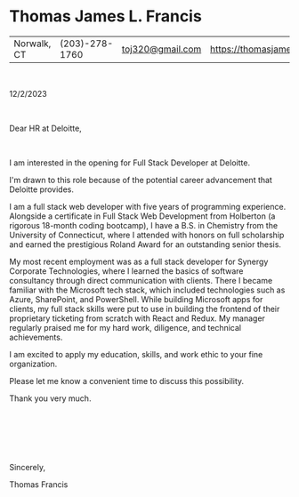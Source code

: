 # Thomas James L. Francis

|             |                |                  |                                          |
| ----------- | -------------- | ---------------- | ---------------------------------------- |
| Norwalk, CT | (203)-278-1760 | toj320@gmail.com | https://thomasjamesfrancis.com/portfolio |

&nbsp;

12/2/2023

&nbsp;

Dear HR at Deloitte,

&nbsp;

I am interested in the opening for Full Stack Developer at Deloitte.

I'm drawn to this role because of the potential career advancement that Deloitte provides.

I am a full stack web developer with five years of programming experience. Alongside a certificate in Full Stack Web Development from Holberton (a rigorous 18-month coding bootcamp), I have a B.S. in Chemistry from the University of Connecticut, where I attended with honors on full scholarship and earned the prestigious Roland Award for an outstanding senior thesis.

My most recent employment was as a full stack developer for Synergy Corporate Technologies, where I learned the basics of software consultancy through direct communication with clients. There I became familiar with the Microsoft tech stack, which included technologies such as Azure, SharePoint, and PowerShell. While building Microsoft apps for clients, my full stack skills were put to use in building the frontend of their proprietary ticketing from scratch with React and Redux. My manager regularly praised me for my hard work, diligence, and technical achievements.

I am excited to apply my education, skills, and work ethic to your fine organization.

Please let me know a convenient time to discuss this possibility.

Thank you very much.

&nbsp;

&nbsp;

&nbsp;

Sincerely,

Thomas Francis
